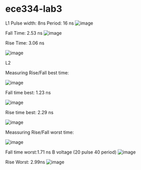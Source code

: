 # ece334-lab3

L1
Pulse width: 8ns
Period: 16 ns
![image](https://github.com/arafatsyed/ece334-lab3/assets/55632837/f718b485-6b11-47ff-8928-81d9bc773ebc)

Fall Time: 2.53 ns
![image](https://github.com/arafatsyed/ece334-lab3/assets/55632837/a85fc9cf-b9ae-464c-a689-a4b8f3c759a1)

Rise Time: 3.06 ns

![image](https://github.com/arafatsyed/ece334-lab3/assets/55632837/024af7a9-903a-46ca-a8b1-571f29d12386)

L2

Measuring Rise/Fall best time:

![image](https://github.com/arafatsyed/ece334-lab3/assets/55632837/ced51e32-2635-4364-a5ab-a5d41886d164)


Fall time best: 1.23 ns

![image](https://github.com/arafatsyed/ece334-lab3/assets/55632837/2ebd6cfc-5c13-4519-8800-86d4d4b06d0d)

Rise time best: 2.29 ns

![image](https://github.com/arafatsyed/ece334-lab3/assets/55632837/72bc48e8-d414-4cb7-b1bc-1a05c12fd3f9)

Meassuring Rise/Fall worst time:

![image](https://github.com/arafatsyed/ece334-lab3/assets/55632837/58035a8c-fc99-4d65-bb36-264897e3be4f)


Fall time worst:1.71 ns
B voltage (20 pulse 40 period)
![image](https://github.com/arafatsyed/ece334-lab3/assets/55632837/ac4ef2f9-193e-49f4-95c8-21d477450e71)


Rise Worst: 2.99ns
![image](https://github.com/arafatsyed/ece334-lab3/assets/55632837/0e08e0b7-c7ec-4328-bb97-4a58791400dc)
